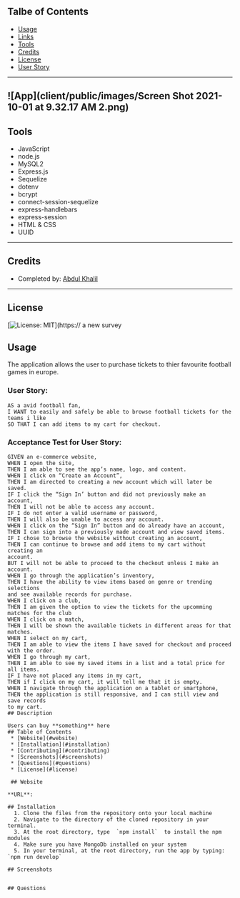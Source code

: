 ## Talbe of Contents

* [Usage](#usage)
* [Links](#links)
* [Tools](#tools)
* [Credits](#credits)
* [License](#license)
* [User Story](#user-story)
___
## ![App](client/public/images/Screen Shot 2021-10-01 at 9.32.17 AM 2.png)
## Tools
* JavaScript
* node.js
* MySQL2
* Express.js
* Sequelize
* dotenv
* bcrypt
* connect-session-sequelize
* express-handlebars
* express-session
* HTML & CSS
* UUID
___

## Credits
* Completed by: 
[Abdul Khalil](https://github.com/absk786)
___
## License
[![License: MIT](https://img.shields.io/badge/License-MIT-yellow.svg)](https://
a new survey
## Usage
The application allows the user to purchase tickets to thier favourite football games in europe. 
### User Story:
```
AS a avid football fan,
I WANT to easily and safely be able to browse football tickets for the teams i like
SO THAT I can add items to my cart for checkout.
```
### Acceptance Test for User Story: 
```
GIVEN an e-commerce website, 
WHEN I open the site,
THEN I am able to see the app’s name, logo, and content. 
WHEN I click on “Create an Account”,
THEN I am directed to creating a new account which will later be saved. 
IF I click the “Sign In’ button and did not previously make an account, 
THEN I will not be able to access any account. 
IF I do not enter a valid username or password,
THEN I will also be unable to access any account. 
WHEN I click on the “Sign In” button and do already have an account, 
THEN I can sign into a previously made account and view saved items. 
IF I chose to browse the website without creating an account, 
THEN I can continue to browse and add items to my cart without creating an 
account. 
BUT I will not be able to proceed to the checkout unless I make an account. 
WHEN I go through the application’s inventory, 
THEN I have the ability to view items based on genre or trending selections 
and see available records for purchase. 
WHEN I click on a club, 
THEN I am given the option to view the tickets for the upcomming matches for the club
WHEN I click on a match, 
THEN I will be shown the available tickets in different areas for that matches. 
WHEN I select on my cart, 
THEN I am able to view the items I have saved for checkout and proceed 
with the order. 
WHEN I go through my cart,
THEN I am able to see my saved items in a list and a total price for all items.
IF I have not placed any items in my cart,
THEN if I click on my cart, it will tell me that it is empty. 
WHEN I navigate through the application on a tablet or smartphone,              
THEN the application is still responsive, and I can still view and save records 
to my cart.
## Description

Users can buy **something** here
## Table of Contents
 * [Website](#website)
 * [Installation](#installation)
 * [Contributing](#contributing)
 * [Screenshots](#screenshots)
 * [Questions](#questions)
 * [License](#license)

 ## Website 

**URL**: 

## Installation
  1. Clone the files from the repository onto your local machine
  2. Navigate to the directory of the cloned repository in your terminal.
  3. At the root directory, type  `npm install`  to install the npm modules
  4. Make sure you have MongoDb installed on your system
  5. In your terminal, at the root directory, run the app by typing:  `npm run develop`

## Screenshots


## Questions
